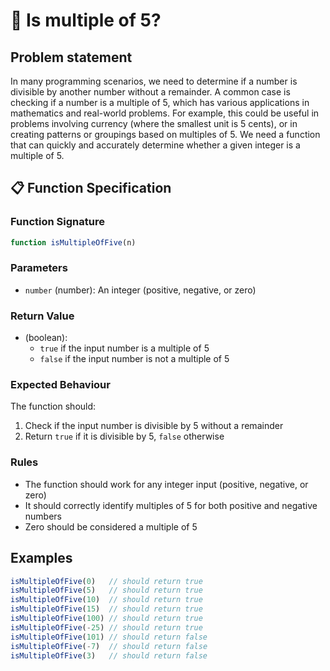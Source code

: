# 🧮 Is multiple of 5?

## Problem statement

In many programming scenarios, we need to determine if a number is divisible by another number without a remainder. A common case is checking if a number is a multiple of 5, which has various applications in mathematics and real-world problems. For example, this could be useful in problems involving currency (where the smallest unit is 5 cents), or in creating patterns or groupings based on multiples of 5. We need a function that can quickly and accurately determine whether a given integer is a multiple of 5.

## 📋 Function Specification

### Function Signature
```javascript
function isMultipleOfFive(n)
```

### Parameters
- `number` (number): An integer (positive, negative, or zero)

### Return Value
- (boolean): 
  - `true` if the input number is a multiple of 5
  - `false` if the input number is not a multiple of 5

### Expected Behaviour
The function should:

1. Check if the input number is divisible by 5 without a remainder
2. Return `true` if it is divisible by 5, `false` otherwise

### Rules
- The function should work for any integer input (positive, negative, or zero)
- It should correctly identify multiples of 5 for both positive and negative numbers
- Zero should be considered a multiple of 5

## Examples
```javascript
isMultipleOfFive(0)   // should return true
isMultipleOfFive(5)   // should return true
isMultipleOfFive(10)  // should return true
isMultipleOfFive(15)  // should return true
isMultipleOfFive(100) // should return true
isMultipleOfFive(-25) // should return true
isMultipleOfFive(101) // should return false
isMultipleOfFive(-7)  // should return false
isMultipleOfFive(3)   // should return false
```



